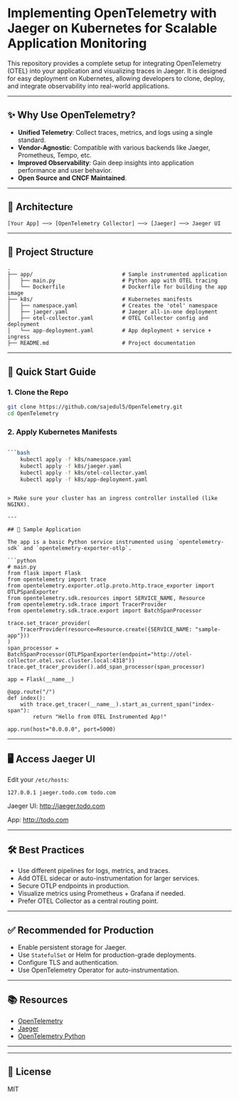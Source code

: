 
# Implementing OpenTelemetry with Jaeger on Kubernetes for Scalable Application Monitoring

This repository provides a complete setup for integrating OpenTelemetry (OTEL) into your application and visualizing traces in Jaeger. It is designed for easy deployment on Kubernetes, allowing developers to clone, deploy, and integrate observability into real-world applications.

---

## ✨ Why Use OpenTelemetry?

- **Unified Telemetry**: Collect traces, metrics, and logs using a single standard.
- **Vendor-Agnostic**: Compatible with various backends like Jaeger, Prometheus, Tempo, etc.
- **Improved Observability**: Gain deep insights into application performance and user behavior.
- **Open Source and CNCF Maintained**.

---

## 🧱 Architecture

```
[Your App] ──> [OpenTelemetry Collector] ──> [Jaeger] ──> Jaeger UI
```

---

## 📁 Project Structure

```
.
├── app/                            # Sample instrumented application
│   ├── main.py                     # Python app with OTEL tracing
│   └── Dockerfile                  # Dockerfile for building the app image
├── k8s/                            # Kubernetes manifests
│   ├── namespace.yaml              # Creates the 'otel' namespace
│   ├── jaeger.yaml                 # Jaeger all-in-one deployment
│   ├── otel-collector.yaml         # OTEL Collector config and deployment
│   └── app-deployment.yaml         # App deployment + service + ingress
├── README.md                       # Project documentation

```

---

## 🚀 Quick Start Guide

### 1. Clone the Repo

```bash
git clone https://github.com/sajedul5/OpenTelemetry.git
cd OpenTelemetry
```

### 2. Apply Kubernetes Manifests

```bash

```bash
    kubectl apply -f k8s/namespace.yaml
    kubectl apply -f k8s/jaeger.yaml
    kubectl apply -f k8s/otel-collector.yaml
    kubectl apply -f k8s/app-deployment.yaml
```
```

> Make sure your cluster has an ingress controller installed (like NGINX).

---

## 🔧 Sample Application

The app is a basic Python service instrumented using `opentelemetry-sdk` and `opentelemetry-exporter-otlp`.

```python
# main.py
from flask import Flask
from opentelemetry import trace
from opentelemetry.exporter.otlp.proto.http.trace_exporter import OTLPSpanExporter
from opentelemetry.sdk.resources import SERVICE_NAME, Resource
from opentelemetry.sdk.trace import TracerProvider
from opentelemetry.sdk.trace.export import BatchSpanProcessor

trace.set_tracer_provider(
    TracerProvider(resource=Resource.create({SERVICE_NAME: "sample-app"}))
)
span_processor = BatchSpanProcessor(OTLPSpanExporter(endpoint="http://otel-collector.otel.svc.cluster.local:4318"))
trace.get_tracer_provider().add_span_processor(span_processor)

app = Flask(__name__)

@app.route("/")
def index():
    with trace.get_tracer(__name__).start_as_current_span("index-span"):
        return "Hello from OTEL Instrumented App!"

app.run(host="0.0.0.0", port=5000)
```

---

## 🖥️ Access Jaeger UI

Edit your `/etc/hosts`:

```
127.0.0.1 jaeger.todo.com todo.com

```

Jaeger UI: http://jaeger.todo.com

App: http://todo.com

---

## 🛠 Best Practices

- Use different pipelines for logs, metrics, and traces.
- Add OTEL sidecar or auto-instrumentation for larger services.
- Secure OTLP endpoints in production.
- Visualize metrics using Prometheus + Grafana if needed.
- Prefer OTEL Collector as a central routing point.

---

## ✅ Recommended for Production

- Enable persistent storage for Jaeger.
- Use `StatefulSet` or Helm for production-grade deployments.
- Configure TLS and authentication.
- Use OpenTelemetry Operator for auto-instrumentation.

---

## 📚 Resources

- [OpenTelemetry](https://opentelemetry.io/)
- [Jaeger](https://www.jaegertracing.io/)
- [OpenTelemetry Python](https://opentelemetry-python.readthedocs.io/)

---

---

## 📄 License

MIT
